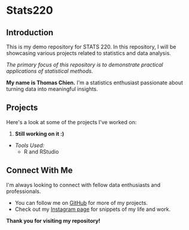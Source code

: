 # Stats220
## Introduction
This is my demo repository for STATS 220. In this repository, I will be showcasing various projects related to statistics and data analysis. 

*The primary focus of this repository is to demonstrate practical applications of statistical methods.*

**My name is Thomas Chien.** I'm a statistics enthusiast passionate about turning data into meaningful insights.

## Projects
Here's a look at some of the projects I've worked on:

1. **Still working on it :)**

- *Tools Used:*
  - R and RStudio

## Connect With Me
I'm always looking to connect with fellow data enthusiasts and professionals. 

- You can follow me on [GitHub](https://github.com/thomaschien243) for more of my projects.
- Check out my [Instagram page](https://www.instagram.com/thomas_chien_/) for snippets of my life and work.

**Thank you for visiting my repository!**

